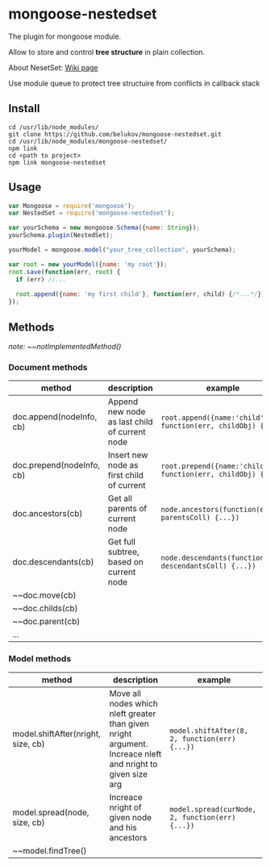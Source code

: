 # mongoose-nestedset

The plugin for mongoose module. 

Allow to store and control **tree structure** in plain collection.

About NesetSet: [Wiki page](https://en.wikipedia.org/wiki/Nested_set_model)

Use module queue to protect tree structuire from conflicts in callback stack

## Install

```
cd /usr/lib/node_modules/
git clone https://github.com/belukov/mongoose-nestedset.git
cd /usr/lib/node_modules/mongoose-nestedset/
npm link
cd <path to project>
npm link mongoose-nestedset
```

## Usage

```js
var Mongoose = require('mongoose');
var NestedSet = require('mongoose-nestedset');

var yourSchema = new mongoose.Schema({name: String});
yourSchema.plugin(NestedSet);

yourModel = mongoose.model("your_tree_collection", yourSchema);

var root = new yourModel({name: 'my root'});
root.save(function(err, root) {
  if (err) //...
  
  root.append({name: 'my first child'}, function(err, child) {/*...*/});
});
```

## Methods

*note: ~~notImplementedMethod()*

### Document methods
|method|description|example|
|---|---|---|
|doc.append(nodeInfo, cb)|Append new node as last child of current node| `root.append({name:'child'}, function(err, childObj) {...})`|
|doc.prepend(nodeInfo, cb)|Insert new node as first child of current| `root.prepend({name:'child'}, function(err, childObj) {...})` |
|doc.ancestors(cb)|Get all parents of current node|`node.ancestors(function(err, parentsColl) {...})`|
|doc.descendants(cb)|Get full subtree, based on current node|`node.descendants(function(err, descendantsColl) {...})`|
|~~doc.move(cb)|||
|~~doc.childs(cb)|||
|~~doc.parent(cb)|||
|...|||

### Model methods
|method|description|example|
|---|---|---|
|model.shiftAfter(nright, size, cb)|Move all nodes which nleft greater than given nright argument. Increace nleft and nright to given size arg|`model.shiftAfter(8, 2, function(err) {...})`|
|model.spread(node, size, cb)|Increace nright of given node and his ancestors|`model.spread(curNode, 2, function(err) {...})`|
|~~model.findTree()|||
